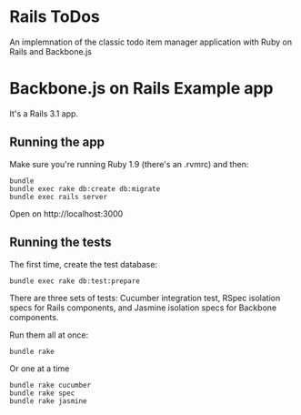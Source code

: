 # Rails ToDos

An implemnation of the classic todo item manager application with Ruby on Rails and Backbone.js



Backbone.js on Rails Example app
================================

It's a Rails 3.1 app.

Running the app
---------------

Make sure you're running Ruby 1.9 (there's an .rvmrc) and then:

    bundle
    bundle exec rake db:create db:migrate
    bundle exec rails server

Open on http://localhost:3000

Running the tests
-----------------

The first time, create the test database:

    bundle exec rake db:test:prepare

There are three sets of tests: Cucumber integration test, RSpec isolation specs
for Rails components, and Jasmine isolation specs for Backbone components.

Run them all at once:

    bundle rake

Or one at a time

    bundle rake cucumber
    bundle rake spec
    bundle rake jasmine
